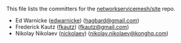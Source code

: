 This file lists the committers for the [networkservicemesh/site](https://github.com/networkservicemesh/site) repo.

* Ed Warnicke ([edwarnicke](https://github.com/edwarnicke)) ([hagbard@gmail.com](mailto:hagbard@gmail.com))
* Frederick Kautz ([fkautz](https://github.com/fkautz)) ([fkautz@gmail.com](mailto:fkautz@gmail.com))
* Nikolay Nikolaev ([nickolaev](https://github.com/nickolaev)) ([nikolay.nikolaev@konghq.com](mailto:nikolay.nikolaev@konghq.com))
